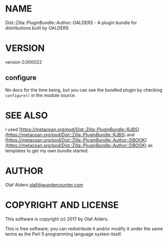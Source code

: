 # NAME

Dist::Zilla::PluginBundle::Author::OALDERS - A plugin bundle for distributions built by OALDERS

# VERSION

version 0.000022

## configure

No docs for the time being, but you can see the bundled plugin by checking
`configure()` in the module source.

# SEE ALSO

I used [https://metacpan.org/pod/Dist::Zilla::PluginBundle::RJBS](https://metacpan.org/pod/Dist::Zilla::PluginBundle::RJBS) and
[https://metacpan.org/pod/Dist::Zilla::PluginBundle::Author::DBOOK](https://metacpan.org/pod/Dist::Zilla::PluginBundle::Author::DBOOK) as
templates to get my own bundle started.

# AUTHOR

Olaf Alders <olaf@wundercounter.com>

# COPYRIGHT AND LICENSE

This software is copyright (c) 2017 by Olaf Alders.

This is free software; you can redistribute it and/or modify it under
the same terms as the Perl 5 programming language system itself.
